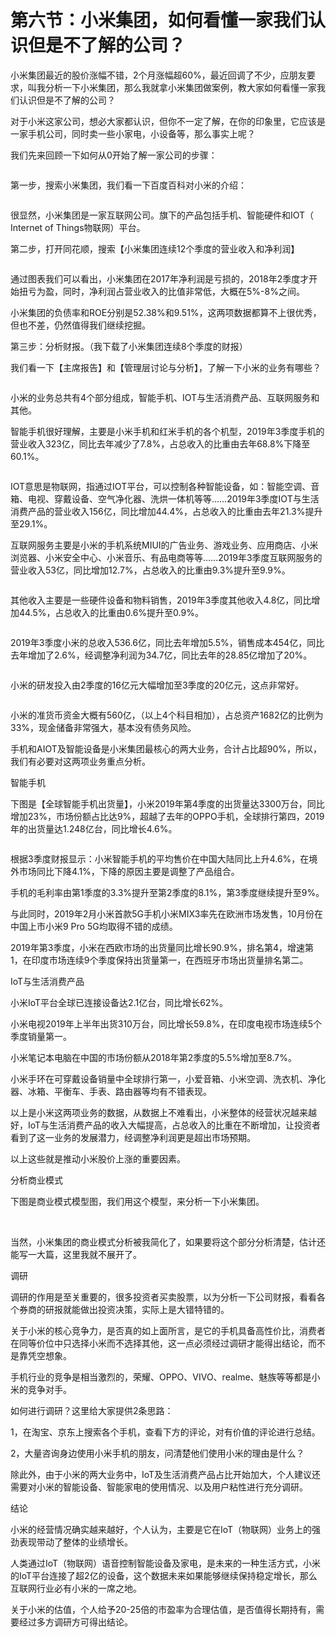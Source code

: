 # 第六节：小米集团，如何看懂一家我们认识但是不了解的公司？

小米集团最近的股价涨幅不错，2个月涨幅超60%，最近回调了不少，应朋友要求，叫我分析一下小米集团，那么我就拿小米集团做案例，教大家如何看懂一家我们认识但是不了解的公司？

对于小米这家公司，想必大家都认识，但你不一定了解，在你的印象里，它应该是一家手机公司，同时卖一些小家电，小设备等，那么事实上呢？

我们先来回顾一下如何从0开始了解一家公司的步骤：

<img :src="$withBase('/images/xiaomi/1.jpg')" >

第一步，搜索小米集团，我们看一下百度百科对小米的介绍：

<img :src="$withBase('/images/xiaomi/2.jpg')" >

很显然，小米集团是一家互联网公司。旗下的产品包括手机、智能硬件和IOT（ Internet of Things物联网）平台。

第二步，打开同花顺，搜索【小米集团连续12个季度的营业收入和净利润】

<img :src="$withBase('/images/xiaomi/3.jpg')" >

通过图表我们可以看出，小米集团在2017年净利润是亏损的，2018年2季度才开始扭亏为盈，同时，净利润占营业收入的比值非常低，大概在5%-8%之间。

小米集团的负债率和ROE分别是52.38%和9.51%，这两项数据都算不上很优秀，但也不差，仍然值得我们继续挖掘。

第三步：分析财报。（我下载了小米集团连续8个季度的财报）

我们看一下【主席报告】和【管理层讨论与分析】，了解一下小米的业务有哪些？

<img :src="$withBase('/images/xiaomi/4.jpg')" >

小米的业务总共有4个部分组成，智能手机、IOT与生活消费产品、互联网服务和其他。

智能手机很好理解，主要是小米手机和红米手机的各个机型，2019年3季度手机的营业收入323亿，同比去年减少了7.8%，占总收入的比重由去年68.8%下降至60.1%。

<img :src="$withBase('/images/xiaomi/5.jpg')" >

IOT意思是物联网，指通过IOT平台，可以控制各种智能设备，如：智能空调、音箱、电视、穿戴设备、空气净化器、洗烘一体机等等……2019年3季度IOT与生活消费产品的营业收入156亿，同比增加44.4%，占总收入的比重由去年21.3%提升至29.1%。
<img :src="$withBase('/images/xiaomi/6.jpg')" >


互联网服务主要是小米的手机系统MIUI的广告业务、游戏业务、应用商店、小米浏览器、小米安全中心、小米音乐、有品电商等等……2019年3季度互联网服务的营业收入53亿，同比增加12.7%，占总收入的比重由9.3%提升至9.9%。

<img :src="$withBase('/images/xiaomi/7.jpg')" >

其他收入主要是一些硬件设备和物料销售，2019年3季度其他收入4.8亿，同比增加44.5%，占总收入的比重由0.6%提升至0.9%。

<img :src="$withBase('/images/xiaomi/8.jpg')" >

2019年3季度小米的总收入536.6亿，同比去年增加5.5%，销售成本454亿，同比去年增加了2.6%，经调整净利润为34.7亿，同比去年的28.85亿增加了20%。

<img :src="$withBase('/images/xiaomi/9.jpg')" >

小米的研发投入由2季度的16亿元大幅增加至3季度的20亿元，这点非常好。

<img :src="$withBase('/images/xiaomi/10.jpg')" >

小米的准货币资金大概有560亿，（以上4个科目相加），占总资产1682亿的比例为33%，现金储备非常强大，基本没有债务风险。

手机和AIOT及智能设备是小米集团最核心的两大业务，合计占比超90%，所以，我们有必要对这两项业务重点分析。

智能手机

下图是【全球智能手机出货量】，小米2019年第4季度的出货量达3300万台，同比增加23%，市场份额占比达9%，超越了去年的OPPO手机，全球排行第四，2019年的出货量达1.248亿台，同比增长4.6%。
<img :src="$withBase('/images/xiaomi/11.jpg')" >

<img :src="$withBase('/images/xiaomi/12.jpg')" >


根据3季度财报显示：小米智能手机的平均售价在中国大陆同比上升4.6%，在境外市场同比下降4.1%，下降的原因主要是调整了产品组合。

手机的毛利率由第1季度的3.3%提升至第2季度的8.1%，第3季度继续提升至9%。

与此同时，2019年2月小米首款5G手机小米MIX3率先在欧洲市场发售，10月份在中国上市小米9 Pro 5G均取得不错的成绩。

2019年第3季度，小米在西欧市场的出货量同比增长90.9%，排名第4，增速第1，在印度市场连续9个季度保持出货量第一，在西班牙市场出货量排名第二。

IoT与生活消费产品

小米IoT平台全球已连接设备达2.1亿台，同比增长62%。

小米电视2019年上半年出货310万台，同比增长59.8%，在印度电视市场连续5个季度销量第一。

小米笔记本电脑在中国的市场份额从2018年第2季度的5.5%增加至8.7%。

小米手环在可穿戴设备销量中全球排行第一，小爱音箱、小米空调、洗衣机、净化器、冰箱、平衡车、手表、路由器等均有不错表现。

以上是小米这两项业务的数据，从数据上不难看出，小米整体的经营状况越来越好，IoT与生活消费产品的收入大幅提高，占总收入的比重在不断增加，让投资者看到了这一业务的发展潜力，经调整净利润更是超出市场预期。

以上这些就是推动小米股价上涨的重要因素。

分析商业模式

下图是商业模式模型图，我们用这个模型，来分析一下小米集团。




<img :src="$withBase('/images/xiaomi/13.jpg')" >

<img :src="$withBase('/images/xiaomi/14.jpg')" >


当然，小米集团的商业模式分析被我简化了，如果要将这个部分分析清楚，估计还能写一大篇，这里我就不展开了。

调研

调研的作用是至关重要的，很多投资者买卖股票，以为分析一下公司财报，看看各个券商的研报就能做出投资决策，实际上是大错特错的。

关于小米的核心竞争力，是否真的如上面所言，是它的手机具备高性价比，消费者在同等价位中只选择小米而不选择其他，这一点必须经过调研才能得出结论，而不是靠凭空想象。

手机行业的竞争是相当激烈的，荣耀、OPPO、VIVO、realme、魅族等等都是小米的竞争对手。

如何进行调研？这里给大家提供2条思路：

1，在淘宝、京东上搜索各个手机，查看下方的评论，对有价值的评论进行总结。

2，大量咨询身边使用小米手机的朋友，问清楚他们使用小米的理由是什么？

除此外，由于小米的两大业务中，IoT及生活消费产品占比开始加大，个人建议还需要对小米的智能设备、智能家电的使用情况、以及用户粘性进行充分调研。

结论

小米的经营情况确实越来越好，个人认为，主要是它在IoT（物联网）业务上的强劲表现带动了整体的业绩增长。

人类通过IoT（物联网）语音控制智能设备及家电，是未来的一种生活方式，小米的IoT平台连接了超2亿的设备，这个数据未来如果能够继续保持稳定增长，那么互联网行业必有小米的一席之地。

关于小米的估值，个人给予20-25倍的市盈率为合理估值，是否值得长期持有，需要经过多方调研方可得出结论。
